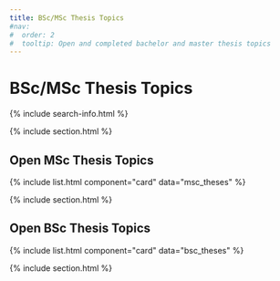 ```yaml
---
title: BSc/MSc Thesis Topics
#nav:
#  order: 2
#  tooltip: Open and completed bachelor and master thesis topics
---
```


# <i class="fas fa-thought-bubble"></i>BSc/MSc Thesis Topics

{% include search-info.html %}

{% include section.html %}

## Open MSc Thesis Topics

{% include list.html component="card" data="msc_theses"  %}

{% include section.html %}

## Open BSc Thesis Topics

{% include list.html component="card" data="bsc_theses" %}

{% include section.html %}

<!--
## Completed Theses

{% include list.html component="card" data="completed_theses"  style="small" %}
-->